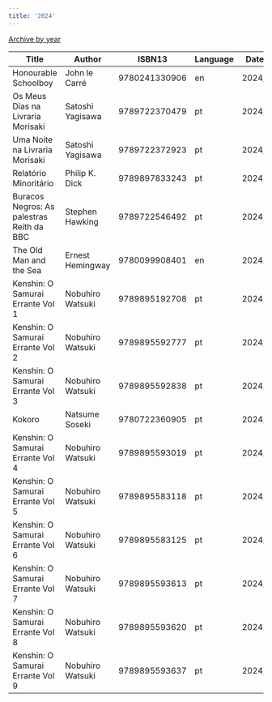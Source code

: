 ```yaml
---
title: '2024'
---
```


[Archive by year](/books)

| Title                                     | Author           | ISBN13        | Language | Date Read  |
|-------------------------------------------|------------------|---------------|----------|------------|
| Honourable Schoolboy                      | John le Carré    | 9780241330906 | en       | 2024/02/28 |
| Os Meus Dias na Livraria Morisaki         | Satoshi Yagisawa | 9789722370479 | pt       | 2024/03/15 |
| Uma Noite na Livraria Morisaki            | Satoshi Yagisawa | 9789722372923 | pt       | 2024/03/17 |
| Relatório Minoritário                     | Philip K. Dick   | 9789897833243 | pt       | 2024/03/18 |
| Buracos Negros: As palestras Reith da BBC | Stephen Hawking  | 9789722546492 | pt       | 2024/03/23 |
| The Old Man and the Sea                   | Ernest Hemingway | 9780099908401 | en       | 2024/03/27 |
| Kenshin: O Samurai Errante Vol 1          | Nobuhiro Watsuki | 9789895192708 | pt       | 2024/04/04 |
| Kenshin: O Samurai Errante Vol 2          | Nobuhiro Watsuki | 9789895592777 | pt       | 2024/04/05 |
| Kenshin: O Samurai Errante Vol 3          | Nobuhiro Watsuki | 9789895592838 | pt       | 2024/04/19 |
| Kokoro                                    | Natsume Soseki   | 9780722360905 | pt       | 2024/04/19 |
| Kenshin: O Samurai Errante Vol 4          | Nobuhiro Watsuki | 9789895593019 | pt       | 2024/05/16 |
| Kenshin: O Samurai Errante Vol 5          | Nobuhiro Watsuki | 9789895583118 | pt       | 2024/05/16 |
| Kenshin: O Samurai Errante Vol 6          | Nobuhiro Watsuki | 9789895583125 | pt       | 2024/05/17 |
| Kenshin: O Samurai Errante Vol 7          | Nobuhiro Watsuki | 9789895593613 | pt       | 2024/05/18 |
| Kenshin: O Samurai Errante Vol 8          | Nobuhiro Watsuki | 9789895593620 | pt       | 2024/05/18 |
| Kenshin: O Samurai Errante Vol 9          | Nobuhiro Watsuki | 9789895593637 | pt       | 2024/05/04 |


